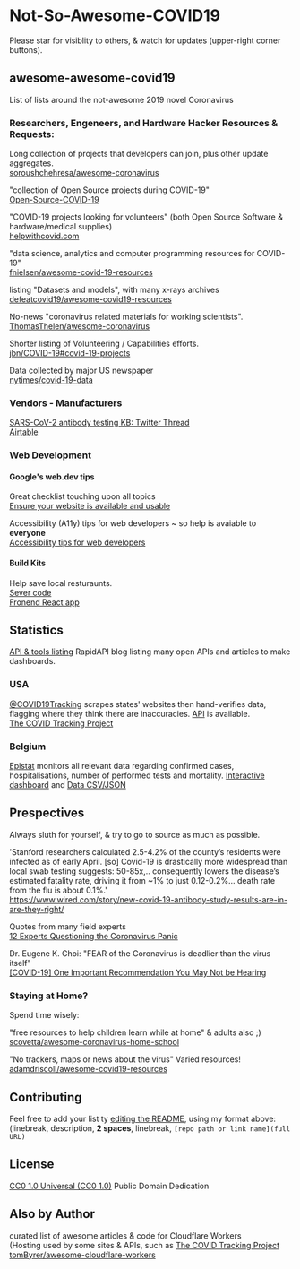 # Not-So-Awesome-COVID19

Please star for visiblity to others, & watch for updates (upper-right corner buttons).

## awesome-awesome-covid19
List of lists around the not-awesome 2019 novel Coronavirus

### Researchers, Engeneers, and Hardware Hacker Resources & Requests:

Long collection of projects that developers can join, plus other update aggregates.  
[soroushchehresa/awesome-coronavirus](https://github.com/soroushchehresa/awesome-coronavirus#awesome-coronavirus--)

"collection of Open Source projects during COVID-19"  
[Open-Source-COVID-19](http://open-source-covid-19.weileizeng.com/)

"COVID-19 projects looking for volunteers" (both Open Source Software & hardware/medical supplies)  
[helpwithcovid.com](https://helpwithcovid.com/)

"data science, analytics and computer programming resources for COVID-19"  
[fnielsen/awesome-covid-19-resources](https://github.com/fnielsen/awesome-covid-19-resources#awesome-covid-19-resources)

listing "Datasets and models", with many x-rays archives  
[defeatcovid19/awesome-covid19-resources](https://github.com/defeatcovid19/awesome-covid19-resources)

No-news "coronavirus related materials for working scientists".  
[ThomasThelen/awesome-coronavirus](https://github.com/ThomasThelen/awesome-coronavirus)

Shorter listing of Volunteering / Capabilities efforts.  
[jbn/COVID-19#covid-19-projects](https://github.com/jbn/COVID-19#covid-19-projects)

Data collected by major US newspaper  
[nytimes/covid-19-data](https://github.com/nytimes/covid-19-data)

### Vendors - Manufacturers

[SARS-CoV-2 antibody testing KB: Twitter Thread](https://twitter.com/COVID19Tracking/status/1245753532780810253)  
[Airtable](https://airtable.com/shrGVEvpWp12RyLAI/tbl4Odk31um8HYSND/viw6ZTA41rEgliH5O?blocks=hide)

### Web Development

#### Google's web.dev tips

Great checklist touching upon all topics  
[Ensure your website is available and usable ](https://web.dev/covid19/)

Accessibility (A11y) tips for web developers ~ so help is avaiable to **everyone**  
[Accessibility tips for web developers](https://web.dev/a11y-tips-for-web-dev/)

#### Build Kits

Help save local resturaunts.  
[Sever code](https://github.com/mikeyk/saveourfaves-server)  
[Fronend React app](https://github.com/mikeyk/saveourfaves-frontend)

## Statistics

[API & tools listing](https://rapidapi.com/blog/developers-respond-to-covid-19/) RapidAPI blog listing many open APIs and articles to make dashboards.

### USA

[@COVID19Tracking](https://twitter.com/COVID19Tracking) scrapes states' websites then hand-verifies data, flagging where they think there are inaccuracies.  [API](https://covidtracking.com/api) is available.  
[The COVID Tracking Project](https://covidtracking.com/)

### Belgium
[Epistat](https://epistat.wiv-isp.be) monitors all relevant data regarding confirmed cases, hospitalisations, number of performed tests and mortality. [Interactive dashboard](https://epistat.wiv-isp.be/covid/covid-19.html) and [Data CSV/JSON](https://epistat.wiv-isp.be/Covid/) 



## Prespectives

Always sluth for yourself, & try to go to source as much as possible.

'Stanford researchers calculated 2.5-4.2% of the county’s residents were infected as of early April. [so] Covid-19 is drastically more widespread than local swab testing suggests: 50-85x,.. consequently lowers the disease’s estimated fatality rate, driving it from ~1% to just 0.12-0.2%... death rate from the flu is about 0.1%.'  
https://www.wired.com/story/new-covid-19-antibody-study-results-are-in-are-they-right/

Quotes from many field experts  
[12 Experts Questioning the Coronavirus Panic](https://off-guardian.org/2020/03/24/12-experts-questioning-the-coronavirus-panic/)

Dr. Eugene K. Choi: "FEAR of the Coronavirus is deadlier than the virus itself"  
[[COVID-19] One Important Recommendation You May Not be Hearing](https://medium.com/the-mission/why-coronavirus-should-be-the-least-of-your-worries-d6ed6abe75bc)



### Staying at Home?

Spend time wisely:

"free resources to help children learn while at home" & adults also ;)  
[scovetta/awesome-coronavirus-home-school](https://github.com/scovetta/awesome-coronavirus-home-school)

"No trackers, maps or news about the virus"  Varied resources!   
[adamdriscoll/awesome-covid19-resources](https://github.com/adamdriscoll/awesome-covid19-resources#awesome-list-of-covid19-response-resources-)


## Contributing

Feel free to add your list ty [editing the README](https://www.boldgrid.com/support/wordpress-tutorials/commit-a-file-change-on-github/), using my format above: (linebreak, description, **2 spaces**, linebreak, `[repo path or link name](full URL)`

## License

[CC0 1.0 Universal (CC0 1.0)](https://creativecommons.org/publicdomain/zero/1.0/) Public Domain Dedication

## Also by Author

curated list of awesome articles & code for Cloudflare Workers  
(Hosting used by some sites & APIs, such as [The COVID Tracking Project](https://covidtracking.com/data/)  
[tomByrer/awesome-cloudflare-workers](https://github.com/tomByrer/awesome-cloudflare-workers#awesome-cloudflare-workers)
